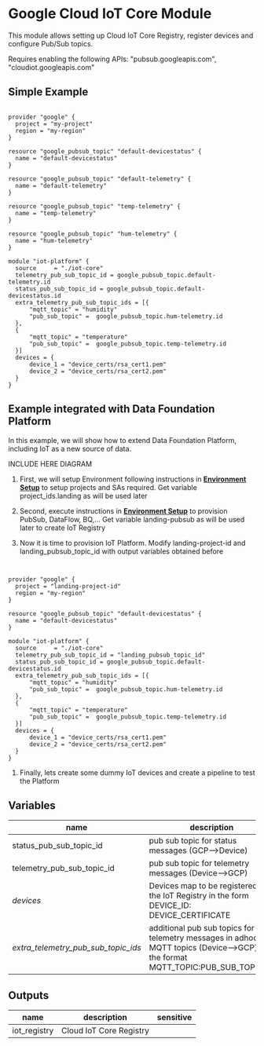 # Google Cloud IoT Core Module

This module allows setting up Cloud IoT Core Registry, register devices and configure Pub/Sub topics.

Requires enabling the following APIs:
 "pubsub.googleapis.com",
 "cloudiot.googleapis.com"

## Simple Example

```

provider "google" {
  project = "my-project"
  region = "my-region"
}

resource "google_pubsub_topic" "default-devicestatus" {
  name = "default-devicestatus"
}

resource "google_pubsub_topic" "default-telemetry" {
  name = "default-telemetry"
}

resource "google_pubsub_topic" "temp-telemetry" {
  name = "temp-telemetry"
}

resource "google_pubsub_topic" "hum-telemetry" {
  name = "hum-telemetry"
}

module "iot-platform" {
  source     = "./iot-core"
  telemetry_pub_sub_topic_id = google_pubsub_topic.default-telemetry.id
  status_pub_sub_topic_id = google_pubsub_topic.default-devicestatus.id
  extra_telemetry_pub_sub_topic_ids = [{
      "mqtt_topic" = "humidity"
      "pub_sub_topic" =  google_pubsub_topic.hum-telemetry.id
  },
  {
      "mqtt_topic" = "temperature"
      "pub_sub_topic" =  google_pubsub_topic.temp-telemetry.id
  }]
  devices = {
      device_1 = "device_certs/rsa_cert1.pem"
      device_2 = "device_certs/rsa_cert2.pem"
  }
}
```

## Example integrated with Data Foundation Platform
In this example, we will show how to extend Data Foundation Platform, including IoT as a new source of data. 

INCLUDE HERE DIAGRAM


1. First, we will setup Environment following instructions in **[Environment Setup](../../data-solutions/data-platform-foundations/01-environment/)** to setup projects and SAs required. Get variable project_ids.landing as will be used later

1. Second, execute instructions in **[Environment Setup](../../data-solutions/data-platform-foundations/02-resources/)** to provision PubSub, DataFlow, BQ,... Get variable landing-pubsub as will be used later to create IoT Registry

1. Now it is time to provision IoT Platform. Modify landing-project-id and landing_pubsub_topic_id with output variables obtained before
```


provider "google" {
  project = "landing-project-id"
  region = "my-region"
}

resource "google_pubsub_topic" "default-devicestatus" {
  name = "default-devicestatus"
}

module "iot-platform" {
  source     = "./iot-core"
  telemetry_pub_sub_topic_id = "landing_pubsub_topic_id"
  status_pub_sub_topic_id = google_pubsub_topic.default-devicestatus.id
  extra_telemetry_pub_sub_topic_ids = [{
      "mqtt_topic" = "humidity"
      "pub_sub_topic" =  google_pubsub_topic.hum-telemetry.id
  },
  {
      "mqtt_topic" = "temperature"
      "pub_sub_topic" =  google_pubsub_topic.temp-telemetry.id
  }]
  devices = {
      device_1 = "device_certs/rsa_cert1.pem"
      device_2 = "device_certs/rsa_cert2.pem"
  }
}
```
1. Finally, lets create some dummy IoT devices and create a pipeline to test the Platform


<!-- BEGIN TFDOC -->
## Variables

| name | description | type | required | default |
|---|---|:---: |:---:|:---:|
| status_pub_sub_topic_id | pub sub topic for status messages (GCP-->Device) | <code title="">string</code> | ✓ |  |
| telemetry_pub_sub_topic_id | pub sub topic for telemetry messages (Device-->GCP) | <code title="">string</code> | ✓ |  |
| *devices* | Devices map to be registered in the IoT Registry in the form DEVICE_ID: DEVICE_CERTIFICATE | <code title="map&#40;string&#41;">map(string)</code> |  | <code title="">{}</code> |
| *extra_telemetry_pub_sub_topic_ids* | additional pub sub topics for telemetry messages in adhoc MQTT topics (Device-->GCP) in the format MQTT_TOPIC:PUB_SUB_TOPIC_ID | <code title="list&#40;object&#40;&#123;&#10;mqtt_topic &#61; string&#10;pub_sub_topic &#61; string&#10;&#125;&#41;&#41;">list(object({...}))</code> |  | <code title="">[{}]</code> |

## Outputs

| name | description | sensitive |
|---|---|:---:|
| iot_registry | Cloud IoT Core Registry |  |
<!-- END TFDOC -->

